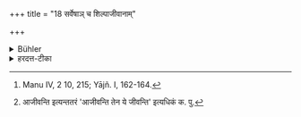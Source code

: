 +++
title = "18 सर्वेषाञ् च शिल्पाजीवानाम्"

+++

<details><summary>Bühler</summary>

18. Food offered by an artisan must not be eaten, [^11] 


[^11]:  Manu IV, 2 10, 215; Yājñ. I, 162-164.
</details>

<details><summary>हरदत्त-टीका</summary>

## सूत्रम्
सर्वेषां च शिल्पाजीवानाम् ॥ १८ ॥  
### टिप्पनी
चित्रनिर्माणादिकं शिल्प ये आजीवन्ति[^१] तेषां सर्वेषामपि ब्राह्मणादीनामन्नमभोज्यम् ॥ १८ ॥  

[^१]:

    आजीवन्ति इत्यन्ततरं 'आजीवन्ति तेन ये जीवन्ति' इत्यधिकं क. पु.
</details>
